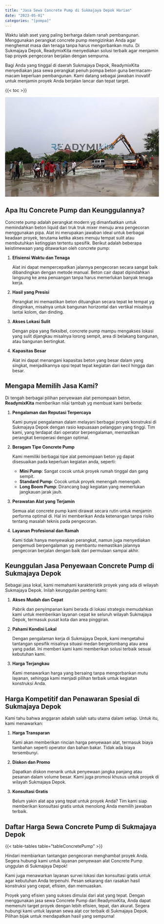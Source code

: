 ```yaml
---
title: "Jasa Sewa Concrete Pump di Sukmajaya Depok Harian"
date: "2023-05-01"
categories: "[pompa]"
---
```


Waktu ialah aset yang paling berharga dalam ranah pembangunan. Menggunakan perangkat concrete pump mengizinkan Anda agar menghemat masa dan tenaga tanpa harus mengorbankan mutu. Di Sukmajaya Depok, ReadymixKita menyediakan solusi terbaik agar menjamin tiap proyek pengecoran berjalan dengan sempurna.

Bagi Anda yang tinggal di daerah Sukmajaya Depok, ReadymixKita menyediakan jasa sewa perangkat penuh pompa beton guna bermacam-macam keperluan pembangunan. Kami datang sebagai jawaban inovatif untuk menjamin proyek Anda berjalan lancar dan tepat target.

{{< toc >}}

![Jasa Sewa Concrete Pump di Sukmajaya Depok Harian](/images/pompa/sewa-pompa-07.jpg)

## Apa Itu Concrete Pump dan Keunggulannya?

Concrete pump adalah perangkat modern yg dimanfaatkan untuk memindahkan beton liquid dari truk truk mixer menuju area pengecoran menggunakan pipa. Alat ini merupakan jawaban ideal untuk berbagai keadaan proyek, terutama ketika akses menuju tempat sulit atau membutuhkan ketinggian tertentu spesifik. Berikut adalah beberapa keistimewaan yang ditawarkan oleh concrete pump:

1. **Efisiensi Waktu dan Tenaga**

   Alat ini dapat mempercepatkan jalannya pengecoran secara sangat baik dibandingkan dengan metode manual. Beton cair dapat dipindahkan langsung ke area penuangan tanpa harus memerlukan banyak tenaga kerja.

2. **Hasil yang Presisi**

   Perangkat ini memastikan beton dituangkan secara tepat ke tempat yg diinginkan, misalnya untuk bangunan horizontal dan vertikal misalnya lantai kolom, dan dinding.

3. **Akses Lokasi Sulit**

   Dengan pipa yang fleksibel, concrete pump mampu mengakses lokasi yang sulit dijangkau misalnya lorong sempit, area di belakang bangunan, atau bangunan bertingkat.

4. **Kapasitas Besar**

   Alat ini dapat menangani kapasitas beton yang besar dalam yang singkat, menjadikannya opsi tepat tepat kegiatan dari kecil hingga dan besar.

## Mengapa Memilih Jasa Kami?

Di tengah berbagai pilihan penyewaan alat pemompaan beton, **ReadymixKita** memberikan nilai tambah yg membuat kami berbeda:

1. **Pengalaman dan Reputasi Terpercaya**

   Kami punyai pengalaman dalam melayani berbagai proyek konstruksi di Sukmajaya Depok dengan rasio kepuasaan pelanggan yang tinggi. Tim kami, yang terdapat dari operator berpengalaman, memastikan perangkat beroperasi dengan optimal.

2. **Beragam Tipe Concrete Pump**

   Kami memiliki berbagai tipe alat pemompaan beton yg dapat disesuaikan pada keperluan kegiatan anda, seperti:
   - **Mini Pump**: Sangat cocok untuk proyek rumah tinggal dan gang sempit.
   - **Standard Pump**: Cocok untuk proyek menengah menengah.
   - **Long Boom Pump**: Dirancang bagi kegiatan yang memerlukan jangkauan jarak jauh.

3. **Perawatan Alat yang Terjamin**

   Semua alat concrete pump kami dirawat secara rutin untuk menjamin performa optimal di. Hal ini memberikan Anda ketenangan tanpa risiko tentang masalah teknis pada pengecoran.

4. **Layanan Profesional dan Ramah**

   Kami tidak hanya menyewakan perangkat, namun juga menyediakan pengemudi berpengalaman yg membantu memastikan jalannya pengecoran berjalan dengan baik dari permulaan sampai akhir.

## Keunggulan Jasa Penyewaan Concrete Pump di Sukmajaya Depok

Sebagai jasa lokal, kami memahami karakteristik proyek yang ada di wilayah Sukmajaya Depok. Inilah keunggulan penting kami:

1. **Akses Mudah dan Cepat**

   Pabrik dan penyimpanan kami berada di lokasi strategis memudahkan kami untuk memberikan layanan cepat ke seluruh wilayah Sukmajaya Depok, termasuk pusat kota dan area pinggiran.

2. **Pahami Kondisi Lokal**

   Dengan pengalaman kerja di Sukmajaya Depok, kami mengetahui tantangan spesifik misalnya situasi medan bergelombang atau area yang padat. Ini memberi kami kami memberikan solusi terbaik sesuai kebutuhan kami.

3. **Harga Terjangkau**

   Kami menawarkan harga yang bersaing tanpa mengorbankan mutu layanan, sehingga kami menjadi pilihan terbaik untuk kegiatan konstruksi Anda.

## Harga Kompetitif dan Penawaran Spesial di Sukmajaya Depok

Kami tahu bahwa anggaran adalah salah satu utama dalam setiap. Untuk itu, kami menawarkan:

1. **Harga Transparan**

   Kami akan memberikan rincian harga penyewaan alat, termasuk biaya tambahan seperti operator dan bahan bakar. Tidak ada biaya tersembunyi.

2. **Diskon dan Promo**

   Dapatkan diskon menarik untuk penyewaan jangka panjang atau pesanan dalam volume besar. Kami juga promosi khusus untuk proyek di wilayah Sukmajaya Depok.

3. **Konsultasi Gratis**

   Belum yakin alat apa yang tepat untuk proyek Anda? Tim kami siap memberikan konsultasi gratis untuk menolong Anda memilih jawaban terbaik.

## Daftar Harga Sewa Concrete Pump di Sukmajaya Depok

{{< table-tables table="tableConcretePump" >}}

Hindari membiarkan tantangan pengecoran menghambat proyek Anda. Segera hubungi kami untuk layanan penyewaan alat Concrete Pump unggulan di Sukmajaya Depok!

Kami juga menawarkan layanan survei lokasi dan konsultasi gratis untuk agar kebutuhan Anda terpenuhi. Pesan sekarang dan rasakan hasil konstruksi yang cepat, efisien, dan memuaskan.

Proyek yang efisien yang sukses dimulai dari alat yang tepat. Dengan menggunakan jasa sewa Concrete Pump dari ReadymixKita, Anda dapat memenuhi target proyek dengan lebih efisien, tepat, dan akurat. Segera hubungi kami untuk layanan sewa alat cor terbaik di Sukmajaya Depok. Pilihan bijak untuk mendapatkan hasil yang sempurna!